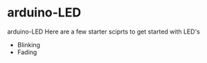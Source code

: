 # arduino-LED
arduino-LED
Here are a few starter sciprts to get started with LED's 
- Blinking 
- Fading
